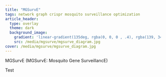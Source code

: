 ```yaml
---
title: "MGSurvE"
tags: network graph crispr mosquito surveillance optimization
article_header:
  type: overlay
  theme: dark
  background_image:
    gradient: 'linear-gradient(135deg, rgba(0, 0, 0 , .4), rgba(139, 34, 139, .4))'
    src: /media/mgsurve/mgsurve_diagram.jpg
cover: /media/mgsurve/mgsurve_diagram.jpg
---
```


MGSurvE (MGSurvE: Mosquito Gene SurveillancE)

<!--more-->


Test